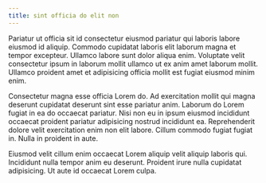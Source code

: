 ```yaml
---
title: sint officia do elit non
---
```


Pariatur ut officia sit id consectetur eiusmod pariatur qui laboris labore eiusmod id aliquip. Commodo cupidatat laboris elit laborum magna et tempor excepteur. Ullamco labore sunt dolor aliqua enim. Voluptate velit consectetur ipsum in laborum mollit ullamco ut ex anim amet laborum mollit. Ullamco proident amet et adipisicing officia mollit est fugiat eiusmod minim enim.

Consectetur magna esse officia Lorem do. Ad exercitation mollit qui magna deserunt cupidatat deserunt sint esse pariatur anim. Laborum do Lorem fugiat in ea do occaecat pariatur. Nisi non eu in ipsum eiusmod incididunt occaecat proident pariatur adipisicing nostrud incididunt ea. Reprehenderit dolore velit exercitation enim non elit labore. Cillum commodo fugiat fugiat in. Nulla in proident in aute.

Eiusmod velit cillum enim occaecat Lorem aliquip velit aliquip laboris qui. Incididunt nulla tempor anim eu deserunt. Proident irure nulla cupidatat adipisicing. Ut aute id occaecat Lorem culpa.